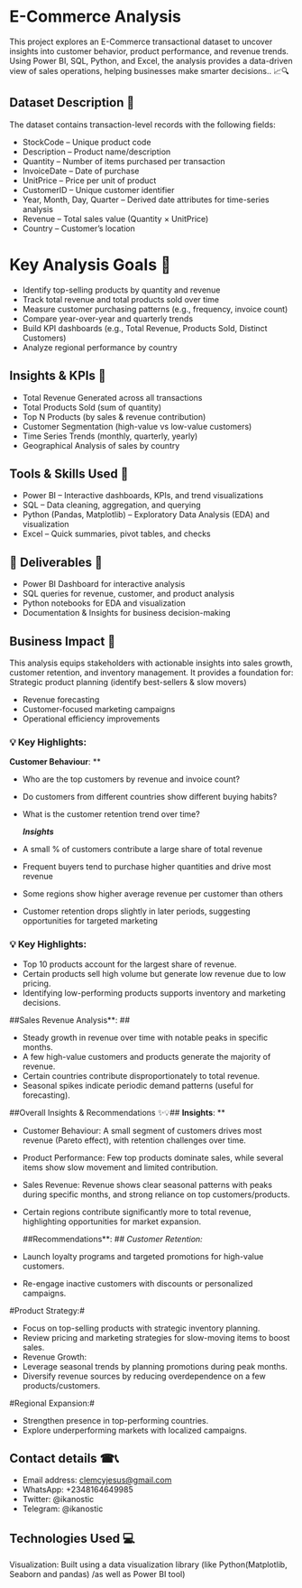 # E-Commerce Analysis

This project explores an E-Commerce transactional dataset to uncover insights into customer behavior, product performance, and revenue trends. Using Power BI, SQL, Python, and Excel, the analysis provides a data-driven view of sales operations, helping businesses make smarter decisions.. 📈🔍


## Dataset Description 🚀
The dataset contains transaction-level records with the following fields:
- StockCode – Unique product code
- Description – Product name/description
- Quantity – Number of items purchased per transaction
- InvoiceDate – Date of purchase
- UnitPrice – Price per unit of product
- CustomerID – Unique customer identifier
- Year, Month, Day, Quarter – Derived date attributes for time-series analysis
- Revenue – Total sales value (Quantity × UnitPrice)
- Country – Customer’s location


# Key Analysis Goals 🚀 
- Identify top-selling products by quantity and revenue
- Track total revenue and total products sold over time
- Measure customer purchasing patterns (e.g., frequency, invoice count)
- Compare year-over-year and quarterly trends
- Build KPI dashboards (e.g., Total Revenue, Products Sold, Distinct Customers)
- Analyze regional performance by country


## Insights & KPIs 🚀 
- Total Revenue Generated across all transactions
- Total Products Sold (sum of quantity)
- Top N Products (by sales & revenue contribution)
- Customer Segmentation (high-value vs low-value customers)
- Time Series Trends (monthly, quarterly, yearly)
- Geographical Analysis of sales by country


## Tools & Skills Used 🚀 
- Power BI – Interactive dashboards, KPIs, and trend visualizations
- SQL – Data cleaning, aggregation, and querying
- Python (Pandas, Matplotlib) – Exploratory Data Analysis (EDA) and visualization
- Excel – Quick summaries, pivot tables, and checks


## 🔷 Deliverables 🚀 
- Power BI Dashboard for interactive analysis
- SQL queries for revenue, customer, and product analysis
- Python notebooks for EDA and visualization
- Documentation & Insights for business decision-making


## Business Impact 🚀 
This analysis equips stakeholders with actionable insights into sales growth, customer retention, and inventory management. It provides a foundation for:
Strategic product planning (identify best-sellers & slow movers)
- Revenue forecasting
- Customer-focused marketing campaigns
- Operational efficiency improvements
  

### 💡 Key Highlights:
**Customer Behaviour**: **
- Who are the top customers by revenue and invoice count?
- Do customers from different countries show different buying habits?
- What is the customer retention trend over time?


  ***Insights***
- A small % of customers contribute a large share of total revenue 
- Frequent buyers tend to purchase higher quantities and drive most revenue
- Some regions show higher average revenue per customer than others
- Customer retention drops slightly in later periods, suggesting opportunities for targeted marketing
  

### 💡 Key Highlights:
- Top 10 products account for the largest share of revenue.
- Certain products sell high volume but generate low revenue due to low pricing.
- Identifying low-performing products supports inventory and marketing decisions.


##Sales Revenue Analysis**: ##
- Steady growth in revenue over time with notable peaks in specific months.
- A few high-value customers and products generate the majority of revenue.
- Certain countries contribute disproportionately to total revenue.
- Seasonal spikes indicate periodic demand patterns (useful for forecasting).



##Overall Insights & Recommendations ✨💡##
**Insights**: **
- Customer Behaviour: A small segment of customers drives most revenue (Pareto effect), with retention challenges over time.
-  Product Performance: Few top products dominate sales, while several items show slow movement and limited contribution.
- Sales Revenue: Revenue shows clear seasonal patterns with peaks during specific months, and strong reliance on top customers/products.
- Certain regions contribute significantly more to total revenue, highlighting opportunities for market expansion.



  ##Recommendations**: ##
  *Customer Retention:*
- Launch loyalty programs and targeted promotions for high-value customers.
- Re-engage inactive customers with discounts or personalized campaigns.


#Product Strategy:#
- Focus on top-selling products with strategic inventory planning.
- Review pricing and marketing strategies for slow-moving items to boost sales.
- Revenue Growth:
- Leverage seasonal trends by planning promotions during peak months.
- Diversify revenue sources by reducing overdependence on a few products/customers.


#Regional Expansion:#
- Strengthen presence in top-performing countries.
- Explore underperforming markets with localized campaigns.


## Contact details ☎📞
- Email address: clemcyjesus@gmail.com
- WhatsApp: +2348164649985
- Twitter: @ikanostic
- Telegram: @ikanostic
  
## Technologies Used 💻
Visualization: Built using a data visualization library (like Python(Matplotlib, Seaborn and pandas) /as well as Power BI tool)

